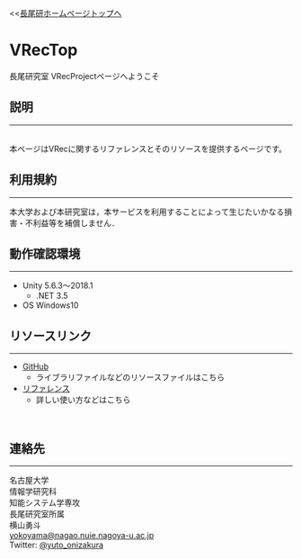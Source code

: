 <<[長尾研ホームページトップへ](http://www.nagao.nuie.nagoya-u.ac.jp)
# **VRecTop**

長尾研究室 VRecProjectページへようこそ

## **説明**
---
<br>
本ページはVRecに関するリファレンスとそのリソースを提供するページです。

## **利用規約**
---
本大学および本研究室は，本サービスを利用することによって生じたいかなる損害・不利益等を補償しません．<br>

## **動作確認環境**
---
- Unity 5.6.3～2018.1
    - .NET 3.5
- OS    Windows10

## **リソースリンク**
---
- [GitHub](https://github.com/yutoYokoyama/VRecLib)
    - ライブラリファイルなどのリソースファイルはこちら
- [リファレンス](./vrec/Vrec.html)
    - 詳しい使い方などはこちら

<br>

## **連絡先**
---
名古屋大学<br>
情報学研究科<br>
知能システム学専攻<br>
長尾研究室所属<br>
横山勇斗<br>
yokoyama@nagao.nuie.nagoya-u.ac.jp<br>
Twitter: [@yuto_onizakura](https://twitter.com/yuto_onizakura)<br>

<br>